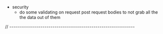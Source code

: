 + security
    - do some validating on request post request bodies to not grab all the
      the data out of them

// ----------------------------------------------------------------